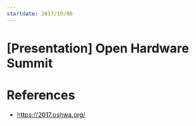```yaml
---
startdate: 2017/10/08
---
```

# [Presentation] Open Hardware Summit

# References
* https://2017.oshwa.org/
